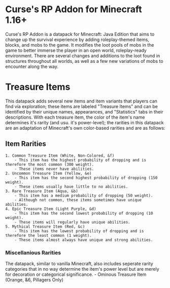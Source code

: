 # Curse's RP Addon for Minecraft 1.16+
Curse's RP Addon is a datapack for Minecraft: Java Edition that aims to change up the survival experience by adding roleplay-themed items, blocks, and mobs to the game. It modifies the loot pools of mobs in the game to better immerse the player in an open world, roleplay-ready environment. There are several changes and additions to the loot found in structures throughout all worlds, as well as a few new variations of mobs to encounter along the way.

# Treasure Items
This datapack adds several new items and item variants that players can find via exploration; these items are labeled "Treasure Items" and can be identified by their unique names, appearances, and "Statistics" tabs in their descriptions. With each treasure item, the color of the item's name determines it's rarity (and usu. it's power-level); the rarities in this datapack are an adaptation of Minecraft's own color-based rarities and are as follows:
## Item Rarities
	1. Common Treasure Item (White, Non-Colored, &f)
		- This item has the highest probability of dropping and is therefore the most common (300 weight).
		- These items never have abilities.
	2. Uncommon Treasure Item (Yellow, &e)
		- This item has the second highest probability of dropping (150 weight).
		- These items usually have little to no abilities.
	3. Rare Treasure Item (Aqua, &b)
		- This item has a medium probability of dropping (50 weight).
		- Although not common, these items sometimes have unique abilities.
	4. Epic Treasure Item (Light Purple, &d)
		- This item has the second lowest probability of dropping (10 weight).
		- These items will regularly have unique abilities.
	5. Mythical Treasure Item (Red, &c)
		- This item has the lowest probability of dropping and is therefore the least common (1 weight).
		- These items almost always have unique and strong abilities.
### Miscellanious Rarities
The datapack, similar to vanilla Minecraft, also includes seperate rarity categories that in no way determine the item's power level but are merely for decoration or categorical significance.
	- Ominous Treasure Item (Orange, &6, Pillagers Only)